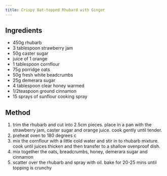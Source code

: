 ```yaml
---
title: Crispy Oat-topped Rhubard with Ginger
---
```


## Ingredients

-   450g rhubarb
-   3 tablespoon strawberry jam
-   50g caster sugar
-   juice of 1 orange
-   1 tablespoon cornflour
-   75g porridge oats
-   50g fresh white beadcrumbs
-   25g demerara sugar
-   4 tablespoon clear honey warmed
-   1/2teaspoon ground cinnamon
-   15 sprays of sunflour cooking spray

## Method

1.  trim the rhubarb and cut into 2.5cm pieces. place in a pan with the strawberry jam, caster sugar and orange juice. cook gently until tender.
2.  preheat oven to 180 degrees c
3.  mix the cornflour with a little cold water and stir in to rhubarb mixture. cook until juices thicken and then transfer to a shallow ovenproof dish.
4.  mix together the oats, breadcrumbs, honey, demerara sugar and cinnamon
5.  scatter over the rhubarb and spray with oil. bake for 20-25 mins until topping is crunchy

